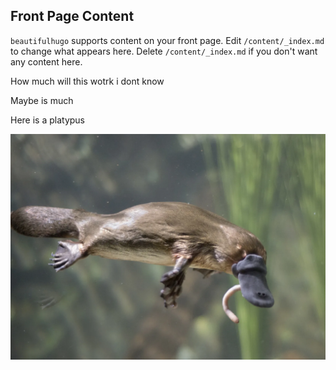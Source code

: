 ## Front Page Content
`beautifulhugo` supports content on your front page. Edit `/content/_index.md` to change what appears here. Delete `/content/_index.md` if you don't want any content here.


How much will this wotrk i dont know

Maybe is much

Here is a platypus

![](img/aa.webp)
